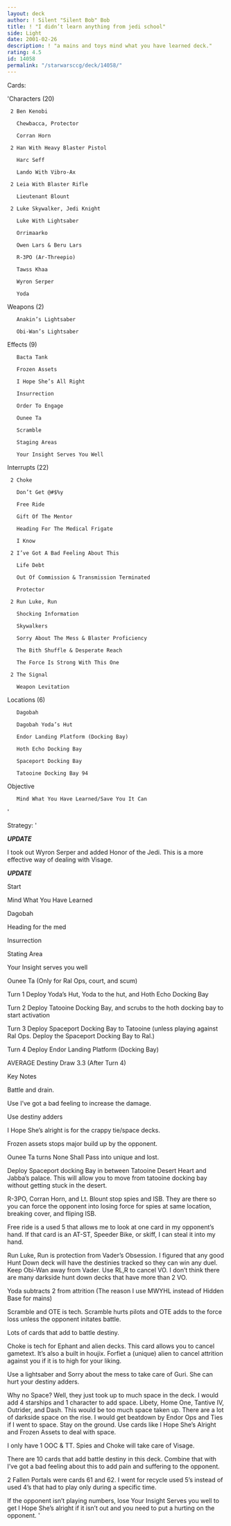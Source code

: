 ```yaml
---
layout: deck
author: ! Silent "Silent Bob" Bob
title: ! "I didn’t learn anything from jedi school"
side: Light
date: 2001-02-26
description: ! "a mains and toys mind what you have learned deck."
rating: 4.5
id: 14058
permalink: "/starwarsccg/deck/14058/"
---
```

Cards: 

'Characters (20)

     2 Ben Kenobi 

       Chewbacca, Protector 

       Corran Horn 

     2 Han With Heavy Blaster Pistol 

       Harc Seff 

       Lando With Vibro-Ax 

     2 Leia With Blaster Rifle 

       Lieutenant Blount 

     2 Luke Skywalker, Jedi Knight 

       Luke With Lightsaber 

       Orrimaarko 

       Owen Lars & Beru Lars 

       R-3PO (Ar-Threepio) 

       Tawss Khaa 

       Wyron Serper

       Yoda 


Weapons (2)

       Anakin’s Lightsaber 

       Obi-Wan’s Lightsaber 


Effects (9)

       Bacta Tank 

       Frozen Assets 

       I Hope She’s All Right 

       Insurrection 

       Order To Engage 

       Ounee Ta 

       Scramble 

       Staging Areas 

       Your Insight Serves You Well 


Interrupts (22)

     2 Choke 

       Don’t Get @#$%y 

       Free Ride 

       Gift Of The Mentor 

       Heading For The Medical Frigate 

       I Know 

     2 I’ve Got A Bad Feeling About This 

       Life Debt 

       Out Of Commission & Transmission Terminated 

       Protector 

     2 Run Luke, Run 

       Shocking Information 

       Skywalkers 

       Sorry About The Mess & Blaster Proficiency 

       The Bith Shuffle & Desperate Reach 

       The Force Is Strong With This One 

     2 The Signal 

       Weapon Levitation 


Locations (6)

       Dagobah 

       Dagobah Yoda’s Hut 

       Endor Landing Platform (Docking Bay) 

       Hoth Echo Docking Bay 

       Spaceport Docking Bay 

       Tatooine Docking Bay 94 


Objective

       Mind What You Have Learned/Save You It Can 

'

Strategy: '

*****UPDATE*****

I took out Wyron Serper and added Honor of the Jedi.  This is a more effective way of dealing with Visage.

*****UPDATE*****


Start

Mind What You Have Learned

Dagobah

Heading for the med

Insurrection

Stating Area

Your Insight serves you well

Ounee Ta (Only for Ral Ops, court, and scum)


Turn 1 Deploy Yoda’s Hut, Yoda to the hut, and Hoth Echo Docking Bay


Turn 2 Deploy Tatooine Docking Bay, and scrubs to the hoth docking bay to start activation


Turn 3 Deploy Spaceport Docking Bay to Tatooine (unless playing against Ral Ops.  Deploy the Spaceport Docking Bay to Ral.)


Turn 4 Deploy Endor Landing Platform (Docking Bay)


AVERAGE Destiny Draw 3.3 (After Turn 4)


Key Notes


Battle and drain.


Use I’ve got a bad feeling to increase the damage.


Use destiny adders


I Hope She’s alright is for the crappy tie/space decks.


Frozen assets stops major build up by the opponent.


Ounee Ta turns None Shall Pass into unique and lost.


Deploy Spaceport docking Bay in between Tatooine Desert Heart and Jabba’s palace.  This will allow you to move from tatooine docking bay without getting stuck in the desert.


R-3PO, Corran Horn, and Lt. Blount stop spies and ISB.  They are there so you can force the opponent into losing force for spies at same location, breaking cover, and fliping ISB.


Free ride is a used 5 that allows me to look at one card in my opponent’s hand.  If that card is an AT-ST, Speeder Bike, or skiff, I can steal it into my hand.


Run Luke, Run is protection from Vader’s Obsession.  I figured that any good Hunt Down deck will have the destinies tracked so they can win any duel.  Keep Obi-Wan away from Vader.  Use RL,R to cancel VO.  I don’t think there are many darkside hunt down decks that have more than 2 VO.


Yoda subtracts 2 from attrition (The reason I use MWYHL instead of Hidden Base for mains)


Scramble and OTE is tech.  Scramble hurts pilots and OTE adds to the force loss unless the opponent initates battle.


Lots of cards that add to battle destiny.


Choke is tech for Ephant and alien decks.  This card allows you to cancel gametext.  It’s also a built in houjix.  Forfiet a (unique) alien to cancel attrition against you if it is to high for your liking.


Use a lightsaber and Sorry about the mess to take care of Guri.  She can hurt your destiny adders.


Why no Space?  Well, they just took up to much space in the deck.  I would add 4 starships and 1 character to add space. Libety, Home One, Tantive IV, Outrider, and Dash.  This would be too much space taken up.  There are a lot of darkside space on the rise.  I would get beatdown by Endor Ops and Ties if I went to space.  Stay on the ground.  Use cards like I Hope She’s Alright and Frozen Assets to deal with space.


I only have 1 OOC & TT.  Spies and Choke will take care of Visage.


There are 10 cards that add battle destiny in this deck.  Combine that with I’ve got a bad feeling about this to add pain and suffering to the opponent. 


2 Fallen Portals were cards 61 and 62.  I went for recycle used 5’s instead of used 4’s that had to play only during a specific time.


If the opponent isn’t playing numbers, lose Your Insight Serves you well to get I Hope She’s alright if it isn’t out and you need to put a hurting on the opponent.  '
